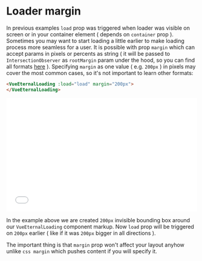 # Loader margin

In previous examples `load` prop was triggered when loader was visible on screen or in your container element ( depends on `container` prop ). Sometimes you may want to start loading a little earlier to make loading process more seamless for a user. It is possible with prop `margin` which can accept params in pixels or percents as string ( it will be passed to `IntersectionObserver` as `rootMargin` param under the hood, so you can find all formats [here](https://developer.mozilla.org/en-US/docs/Web/API/IntersectionObserver/rootMargin)  ). Specifying `margin` as one value ( e.g. `200px` ) in pixels may cover the most common cases, so it's not important to learn other formats:

```html
<VueEternalLoading :load="load" margin="200px">
</VueEternalLoading>
```

<iframe width="100%" height="300" src="//jsfiddle.net/gavrashenko/omf723ve/1/embedded/result/dark/" allowfullscreen="allowfullscreen" allowpaymentrequest frameborder="0"></iframe>

In the example above we are created `200px` invisible bounding box around our `VueEternalLoading` component markup. Now `load` prop will be triggered on `200px` earlier  ( like if it was `200px` bigger in all directions ).

The important thing is that `margin` prop won't affect your layout anyhow unlike `css margin` which pushes content if you will specify it.

